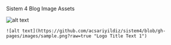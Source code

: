 Sistem 4 Blog Image Assets


![alt text](https://github.com/acsariyildiz/sistem4/blob/gh-pages/images/sample.png?raw=true "Logo Title Text 1")


```
![alt text](https://github.com/acsariyildiz/sistem4/blob/gh-pages/images/sample.png?raw=true "Logo Title Text 1")

```
